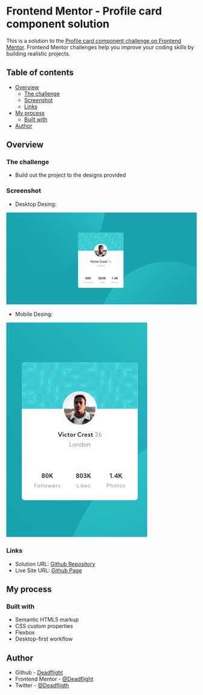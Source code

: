 # Frontend Mentor - Profile card component solution

This is a solution to the [Profile card component challenge on Frontend Mentor](https://www.frontendmentor.io/challenges/profile-card-component-cfArpWshJ). Frontend Mentor challenges help you improve your coding skills by building realistic projects.

## Table of contents

- [Overview](#overview)
  - [The challenge](#the-challenge)
  - [Screenshot](#screenshot)
  - [Links](#links)
- [My process](#my-process)
  - [Built with](#built-with)
- [Author](#author)

## Overview

### The challenge

- Build out the project to the designs provided

### Screenshot

- Desktop Desing:

![Desktop Desing](./images/desktop-desing.PNG)

- Mobile Desing:

![Mobile Desing](./images/mobile-desing.PNG)

### Links

- Solution URL: [Github Repository](https://github.com/Deadflight/profile-card-component)
- Live Site URL: [Github Page](https://deadflight.github.io/profile-card-component)

## My process

### Built with

- Semantic HTML5 markup
- CSS custom properties
- Flexbox
- Desktop-first workflow

## Author
- Github - [Deadflight](https://github.com/Deadflight)
- Frontend Mentor - [@Deadflight](https://www.frontendmentor.io/profile/Deadflight)
- Twitter - [@Deadfligth](https://twitter.com/Deadfligth)
